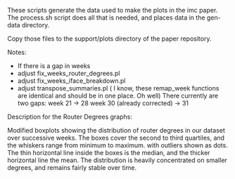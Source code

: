 These scripts generate the data used to make the plots in the imc paper.
The process.sh script does all that is needed, and places data in the
gen-data directory.

Copy those files to the support/plots directory of the paper repository.


Notes:
* If there is a gap in weeks
 * adjust fix_weeks_router_degrees.pl
 * adjust fix_weeks_iface_breakdown.pl
 * adjust transpose_summaries.pl
 ( I know, these remap_week functions are identical and should be in one place. Oh well)
There currently are two gaps:
  week 21 -> 28
  week 30 (already corrected) -> 31

Description for the Router Degrees graphs:

Modified boxplots showing the distribution of router degrees in our dataset over successive weeks.
The boxes cover the second to third quartiles, and the whiskers range from minimum to maximum.
with outliers shown as dots. The thin horizontal line inside the boxes is the median, and
the thicker horizontal line the mean. The distribution is heavily concentrated on smaller
degrees, and remains fairly stable over time.




